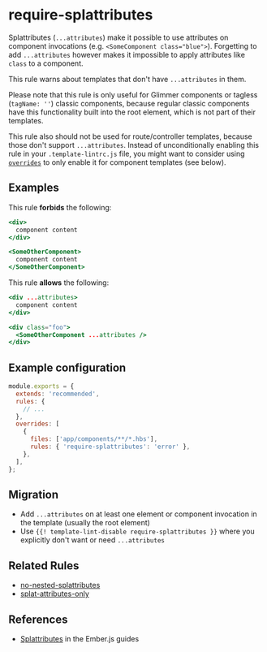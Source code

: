 # require-splattributes

Splattributes (`...attributes`) make it possible to use attributes on component
invocations (e.g. `<SomeComponent class="blue">`). Forgetting to add
`...attributes` however makes it impossible to apply attributes like `class` to
a component.

This rule warns about templates that don't have `...attributes` in them.

Please note that this rule is only useful for Glimmer components or tagless
(`tagName: ''`) classic components, because regular classic components have
this functionality built into the root element, which is not part of their
templates.

This rule also should not be used for route/controller templates, because those
don't support `...attributes`. Instead of unconditionally enabling this rule in
your `.template-lintrc.js` file, you might want to consider using
[`overrides`](../overrides.md) to only enable it for component templates (see
below).

## Examples

This rule **forbids** the following:

```hbs
<div>
  component content
</div>
```

```hbs
<SomeOtherComponent>
  component content
</SomeOtherComponent>
```

This rule **allows** the following:

```hbs
<div ...attributes>
  component content
</div>
```

```hbs
<div class="foo">
  <SomeOtherComponent ...attributes />
</div>
```

## Example configuration

```javascript
module.exports = {
  extends: 'recommended',
  rules: {
    // ...
  },
  overrides: [
    {
      files: ['app/components/**/*.hbs'],
      rules: { 'require-splattributes': 'error' },
    },
  ],
};
```

## Migration

* Add `...attributes` on at least one element or component invocation in the template (usually the root element)
* Use `{{! template-lint-disable require-splattributes }}` where you explicitly don't want or need `...attributes`

## Related Rules

* [no-nested-splattributes](no-nested-splattributes.md)
* [splat-attributes-only](splat-attributes-only.md)

## References

* [Splattributes](https://guides.emberjs.com/release/components/component-arguments-and-html-attributes/#toc_html-attributes) in the Ember.js guides
